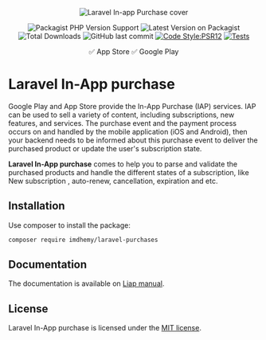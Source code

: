 <div align="center">
    <p><img src="cover.png" alt="Laravel In-app Purchase cover"></p>
    <p>
        <img alt="Packagist PHP Version Support" src="https://img.shields.io/packagist/php-v/imdhemy/laravel-purchases">
        <img src="https://img.shields.io/packagist/v/imdhemy/laravel-purchases.svg?style=flat-square" alt="Latest Version on Packagist">
        <img src="https://img.shields.io/packagist/dt/imdhemy/laravel-purchases.svg?style=flat-square" alt="Total Downloads">
        <img alt="GitHub last commit" src="https://img.shields.io/github/last-commit/imdhemy/laravel-in-app-purchases">
        <a href="https://github.com/imdhemy/laravel-in-app-purchases/actions/workflows/code-style.yml"><img src="https://github.com/imdhemy/laravel-in-app-purchases/actions/workflows/code-style.yml/badge.svg" alt="Code Style:PSR12"></a>
        <a href="https://github.com/imdhemy/laravel-in-app-purchases/actions/workflows/tests.yml"><img src="https://github.com/imdhemy/laravel-in-app-purchases/actions/workflows/tests.yml/badge.svg" alt="Tests"></a>
    </p>
    <p> ✅ App Store ✅ Google Play </p>

</div>

# Laravel In-App purchase

Google Play and App Store provide the In-App Purchase (IAP) services. IAP can be used to sell a variety of content,
including subscriptions, new features, and services. The purchase event and the payment process occurs on and handled by
the mobile application (iOS and Android), then your backend needs to be informed about this purchase event to deliver
the purchased product or update the user's subscription state.

**Laravel In-App purchase** comes to help you to parse and validate the purchased products and handle the different
states of a subscription, like New subscription , auto-renew, cancellation, expiration and etc.

## Installation

Use composer to install the package:

```bash
composer require imdhemy/laravel-purchases
```

## Documentation

The documentation is available on [Liap manual](https://imdhemy.com/laravel-iap-docs/).

## License

Laravel In-App purchase is licensed under the [MIT license](./LICENSE.md).
